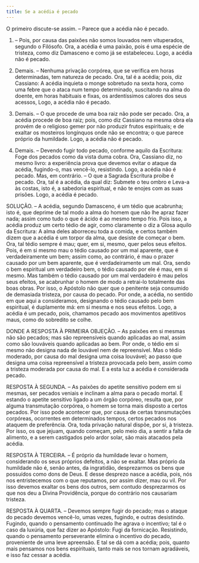 ```yaml
---
title: Se a acédia é pecado
---
```


O primeiro discute-se assim. – Parece que a acédia não é pecado.  

1. – Pois, por causa das paixões não somos louvados nem vituperados, segundo o Filósofo. Ora, a acédia é uma paixão, pois é uma espécie de tristeza, como diz Damasceno e como já se estabeleceu. Logo, a acédia não é pecado.  

2. Demais. – Nenhuma privação corpórea, que se verifica em horas determinadas, tem natureza de pecado. Ora, tal é a acédia; pois, diz Cassiano: A acédia inquieta o monge sobretudo na sexta hora, como uma febre que o ataca num tempo determinado, suscitando na alma do doente, em horas habituais e fixas, os ardentíssimos calores dos seus acessos, Logo, a acédia não é pecado.  

3. Demais. – O que procede de uma boa raiz não pode ser pecado. Ora, a acédia procede de boa raiz; pois, como diz Cassiano na mesma obra ela provém de o religioso gemer por não produzir frutos espirituais; e de exaltar os mosteiros longínquos onde não se encontra; o que parece próprio da humildade. Logo, a acédia não é pecado.  

4. Demais. – Devendo fugir todo pecado, conforme aquilo da Escritura: Foge dos pecados como da vista duma cobra. Ora, Cassiano diz, no mesmo livro: a experiência prova que devemos evitar o ataque da acédia, fugindo-o, mas vencê-lo, resistindo. Logo, a acédia não é pecado.  Mas, em contrário. – O que a Sagrada Escritura proíbe é pecado. Ora, tal é a acédia, da qual diz: Submete o teu ombro e Leva-a às costas, isto é, a sabedoria espiritual, e não te enojes com as suas prisões. Logo, a acédia é pecado.  

SOLUÇÃO. – A acédia, segundo Damasceno, é um tédio que acabrunha; isto é, que deprime de tal modo a alma do homem que não lhe apraz fazer nada; assim como tudo o que é ácido é ao mesmo tempo frio. Pois isso, a acédia produz um certo tédio de agir, como claramente o diz a Glosa aquilo da Escritura: A alma deles aborreceu toda a comida, e certos também dizem que a acédia é um torpor da alma, que desiste de começar o bem. Ora, tal tédio sempre é mau; quer, em si, mesmo, quer pelos seus efeitos. Pois, é em si mesmo mau o tédio causado por um mal aparente, que é verdadeiramente um bem; assim como, ao contrário, é mau o prazer causado por um bem aparente, que é verdadeiramente um mal. Ora, sendo o bem espiritual um verdadeiro bem, o tédio causado por ele é mau, em si mesmo. Mas também o tédio causado por um mal verdadeiro é mau pelos seus efeitos, se acabrunhar o homem de modo a retrai-lo totalmente das boas obras. Por isso, o Apóstolo não quer que o penitente seja consumido de demasiada tristeza, por causa do pecado. Por onde, a acédia, no sentido em que aqui a consideramos, designando o tédio causado pelo bem espiritual, é duplamente má: em si mesma e nos seus efeitos. Logo, a acédia é um pecado, pois, chamamos pecado aos movimentos apetitivos maus, como do sobredito se colhe.  

DONDE A RESPOSTA À PRIMEIRA OBJEÇÃO. – As paixões em si mesmas não são pecados; mas são repreensíveis quando aplicadas ao mal, assim como são louváveis quando aplicadas ao bem. Por onde, o tédio em si mesmo não designa nada de louvável nem de repreensível. Mas o tédio moderado, por causa do mal designa uma coisa louvável; ao passo que designa uma coisa repreensível a tristeza provocada pelo bem, assim como a tristeza moderada por causa do mal. E a esta luz a acédia é considerada pecado.  

RESPOSTA À SEGUNDA. – As paixões do apetite sensitivo podem em si mesmas, ser pecados veniais e inclinam a alma para o pecado mortal. E estando o apetite sensitivo ligado a um órgão corpóreo, resulta que, por alguma transmutação corpórea, o homem se torna mais disposto a certos pecados. Por isso pode acontecer que, por causa de certas transmutações corpóreas, ocorrentes em determinados tempos, certos pecados nos ataquem de preferência. Ora, toda privação natural dispõe, por si, à tristeza. Por isso, os que jejuam, quando começam, pelo meio dia, a sentir a falta de alimento, e a serem castigados pelo ardor solar, são mais atacados pela acédia.  

RESPOSTA À TERCEIRA. – É próprio da humildade levar o homem, considerando os seus próprios defeitos, a não se exaltar. Mas próprio da humildade não é, senão antes, da ingratidão, desprezarmos os bens que possuídos como dons de Deus. E desse desprezo nasce a acédia, pois, nós nos entristecemos com o que reputamos, por assim dizer, mau ou vil. Por isso devemos exaltar os bens dos outros, sem contudo desprezarmos os que nos deu a Divina Providência, porque do contrário nos causariam tristeza.  

RESPOSTA À QUARTA. – Devemos sempre fugir do pecado; mas o ataque do pecado devemos vencê-lo, umas vezes, fugindo, e outras desistindo. Fugindo, quando o pensamento continuado lhe agrava o incentivo; tal é o caso da luxúria, que faz dizer ao Apóstolo: Fugi da fornicação. Resistindo, quando o pensamento perseverante elimina o incentivo do pecado, proveniente de uma leve apreensão. E tal se dá com a acédia; pois, quanto mais pensamos nos bens espirituais, tanto mais se nos tornam agradáveis, e isso faz cessar a acédia.